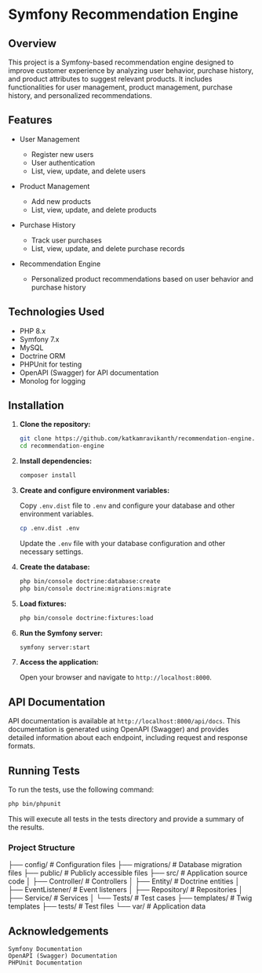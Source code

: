 # Symfony Recommendation Engine

## Overview

This project is a Symfony-based recommendation engine designed to improve customer experience by analyzing user behavior, purchase history, and product attributes to suggest relevant products. It includes functionalities for user management, product management, purchase history, and personalized recommendations.

## Features

- User Management

  - Register new users
  - User authentication
  - List, view, update, and delete users

- Product Management

  - Add new products
  - List, view, update, and delete products

- Purchase History

  - Track user purchases
  - List, view, update, and delete purchase records

- Recommendation Engine
  - Personalized product recommendations based on user behavior and purchase history

## Technologies Used

- PHP 8.x
- Symfony 7.x
- MySQL
- Doctrine ORM
- PHPUnit for testing
- OpenAPI (Swagger) for API documentation
- Monolog for logging

## Installation

1. **Clone the repository:**

   ```bash
   git clone https://github.com/katkamravikanth/recommendation-engine.git
   cd recommendation-engine
   ```

2. **Install dependencies:**

   ```bash
   composer install
   ```

3. **Create and configure environment variables:**

   Copy `.env.dist` file to `.env` and configure your database and other environment variables.

   ```bash
   cp .env.dist .env
   ```

   Update the `.env` file with your database configuration and other necessary settings.

4. **Create the database:**

   ```bash
   php bin/console doctrine:database:create
   php bin/console doctrine:migrations:migrate
   ```

5. **Load fixtures:**

   ```bash
   php bin/console doctrine:fixtures:load
   ```

6. **Run the Symfony server:**

   ```bash
   symfony server:start
   ```

7. **Access the application:**

   Open your browser and navigate to `http://localhost:8000`.

## API Documentation

API documentation is available at `http://localhost:8000/api/docs`. This documentation is generated using OpenAPI (Swagger) and provides detailed information about each endpoint, including request and response formats.

## Running Tests

To run the tests, use the following command:

```bash
php bin/phpunit
```

This will execute all tests in the tests directory and provide a summary of the results.

### Project Structure

├── config/ # Configuration files
├── migrations/ # Database migration files
├── public/ # Publicly accessible files
├── src/ # Application source code
│ ├── Controller/ # Controllers
│ ├── Entity/ # Doctrine entities
│ ├── EventListener/ # Event listeners
│ ├── Repository/ # Repositories
│ ├── Service/ # Services
│ └── Tests/ # Test cases
├── templates/ # Twig templates
├── tests/ # Test files
└── var/ # Application data

## Acknowledgements

    Symfony Documentation
    OpenAPI (Swagger) Documentation
    PHPUnit Documentation
